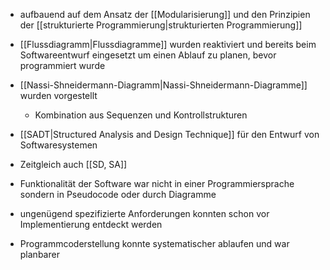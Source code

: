 - aufbauend auf dem Ansatz der [[Modularisierung]] und den Prinzipien der [[strukturierte Programmierung|strukturierten Programmierung]]
- [[Flussdiagramm|Flussdiagramme]] wurden reaktiviert und bereits beim Softwareentwurf eingesetzt um einen Ablauf zu planen, bevor programmiert wurde
- [[Nassi-Shneidermann-Diagramm|Nassi-Shneidermann-Diagramme]] wurden vorgestellt
	- Kombination aus Sequenzen und Kontrollstrukturen
- [[SADT|Structured Analysis and Design Technique]] für den Entwurf von Softwaresystemen
- Zeitgleich auch [[SD, SA]]

- Funktionalität der Software war nicht in einer Programmiersprache sondern in Pseudocode oder durch Diagramme
- ungenügend spezifizierte Anforderungen konnten schon vor Implementierung entdeckt werden
- Programmcoderstellung konnte systematischer ablaufen und war planbarer